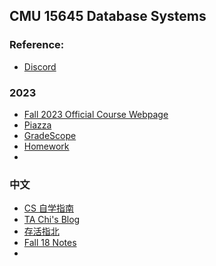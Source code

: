 ## CMU 15645 Database Systems

### Reference: 
- [Discord](https://discord.gg/YF7dMCg)

### 2023
- [Fall 2023 Official Course Webpage](https://15445.courses.cs.cmu.edu/fall2023/)
- [Piazza](https://piazza.com/class/ll5n5kglj76qh)
- [GradeScope](https://www.gradescope.com/courses/585997)
- [Homework](https://15445.courses.cs.cmu.edu/fall2023/assignments.html)
- 

### 中文
- [CS 自学指南](https://csdiy.wiki/数据库系统/15445/)
- [TA Chi's Blog](https://www.zhihu.com/tardis/zm/art/592782024?source_id=1003)
- [存活指北](https://www.zhihu.com/tardis/zm/art/592782024?source_id=1003)
- [Fall 18 Notes](https://zhenghe.gitbook.io/open-courses) 
- 

